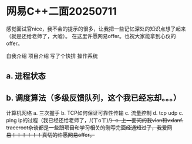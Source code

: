 # 网易C++二面20250711

感觉面试官nice，我不会的提示的很多，让我把一些记忆深处的知识点想了起来（就是还给老师了，大嘘）。
在这里许愿网易offer。也祝大家能拿到心仪的offer。

自我介绍
项目介绍
写了个快排
操作系统

## a. 进程状态



## b. 调度算法（多级反馈队列，这个我已经忘却。。。）



计算机网络
a. 三次握手
b. TCP如何保证可靠性传输
c. 流量控制
d. tcp udp
c. ping ip的过程（我已经还给老师了，/(ㄒoㄒ)/~~）e. 上一面问的我vlan和vxlanf. traceroot杂谈都是一些跟项目和学习相关的刚写完面经通知过了，我爱网易！！！！！！真切的许愿网易offer。~~